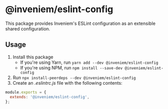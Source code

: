 # @inveniem/eslint-config

This package provides Inveniem's ESLint configuration as an extensible shared
configuration.

## Usage

1. Install this package
    * If you're using Yarn, run `yarn add --dev @inveniem/eslint-config`
    * If you're using NPM, run `npm install --save-dev @inveniem/eslint-config`
2. Run `npx install-peerdeps --dev @inveniem/eslint-config`
3. Create an _.eslintrc.js_ file with the following contents:

```javascript
module.exports = {
  extends: '@inveniem/eslint-config',
};
```
